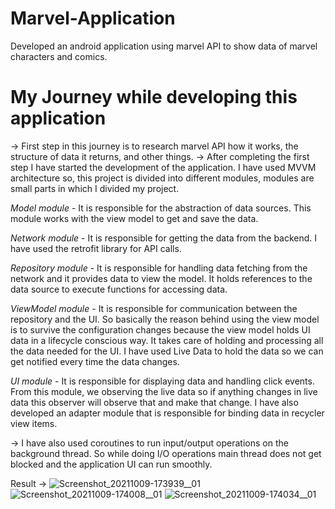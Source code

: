 # Marvel-Application
 Developed an android application using marvel API to show data of marvel characters and comics.

# My Journey while developing this application
-> First step in this journey is to research marvel API how it works, the structure of data it returns, and other things. 
-> After completing the first step I have started the development of the application. I have used MVVM architecture so, this project is divided into different modules, modules are small parts in which I divided my project.

  *Model module* - It is responsible for the abstraction of data sources. This module works with the view model to get and save the data.

  *Network module* - It is responsible for getting the data from the backend. I have used the retrofit library for API calls.

  *Repository module* - It is responsible for handling data fetching from the network and it provides data to view the model. It holds references to the data                         source to execute functions for accessing data.

  *ViewModel module* - It is responsible for communication between the repository and the UI. So basically the reason behind using the view model is to                              survive the configuration changes because the view model holds UI data in a lifecycle conscious way. It takes care of holding and                             processing all the data needed for the UI. I have used Live Data to hold the data so we can get notified every time the data changes.

  *UI module* - It is responsible for displaying data and handling click events. From this module, we observing the live data so if anything changes in live                  data this observer will observe that and make that change. I have also developed an adapter module that is responsible for binding data in                    recycler view items.

-> I have also used coroutines to run input/output operations on the background thread. So while doing I/O operations main thread does not get blocked and the application UI can run smoothly.

Result -> 
![Screenshot_20211009-173939__01](https://user-images.githubusercontent.com/41892669/136657446-1f0b811b-a1c4-4094-b010-b3dc15ad2668.jpg)
![Screenshot_20211009-174008__01](https://user-images.githubusercontent.com/41892669/136657484-fa9bfc4a-9134-4844-ae6e-832124bc4f15.jpg)
![Screenshot_20211009-174034__01](https://user-images.githubusercontent.com/41892669/136657489-227598d5-62e5-47a8-a429-b4f1db12f2d2.jpg)
